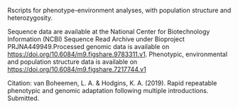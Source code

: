 Rscripts for phenotype-environment analyses, with population structure and heterozygosity.

Sequence data are available at the National Center for Biotechnology Information (NCBI) Sequence Read Archive under Bioproject PRJNA449949.Processed genomic data is available on https://doi.org/10.6084/m9.figshare.9783311.v1. Phenotypic, environmental and population structure data is available on https://doi.org/10.6084/m9.figshare.7217744.v1

Citation: van Boheemen, L. A. & Hodgins, K. A. (2019). Rapid repeatable phenotypic and genomic adaptation following multiple introductions. Submitted.


